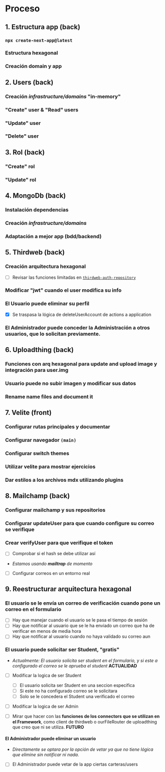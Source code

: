 # Proceso
## 1. Estructura app (back)
### `npx create-next-app@latest`
### Estructura hexagonal
### Creación domain y app
## 2. Users (back)
### Creación _infrastructure/domains_ "in-memory"
### "Create" user & "Read" users
### "Update" user
### "Delete" user
## 3. Rol (back)
### "Create" rol
### "Update" rol
## 4. MongoDb (back)
### Instalación dependencias
### Creación _infrastructure/domains_
### Adaptación a mejor app (bdd/backend)
## 5. Thirdweb (back)
### Creación arquitectura hexagonal
- [ ] Revisar las funciones limitadas en [`thirdweb-auth-repository`](/src/core/infrastructure/repositories/thirdweb-auth-repository.ts)
### Modificar "jwt" cuando el user modifica su info
### El Usuario puede eliminar su perfil
- [x] Se traspasa la lógica de deleteUserAccount de actions a application
### El Administrador puede conceder la Administración a otros usuarios, que lo solicitan previamente.
## 6. Uploadthing (back)
### Funciones con arq hexagonal para update and upload image y integración para user.img
### Usuario puede no subir imagen y modificar sus datos
### Rename name files and document it
## 7. Velite (front)
### Configurar rutas principales y documentar
### Configurar navegador `(main)`
### Configurar switch themes
### Utilizar velite para mostrar ejercicios
### Dar estilos a los archivos mdx utilizando plugins
## 8. Mailchamp (back)
### Configurar mailchamp y sus repositorios
### Configurar updateUser para que cuando configure su correo se verifique
### Crear verifyUser para que verifique el token
- [ ] Comprobar si el hash se debe utilizar así
- _Estamos usando **mailtrap** de momento_
- [ ] Configurar correos en un entorno real
## 9. Reestructurar arquitectura hexagonal
### El usuario se le envía un correo de verificación cuando pone un correo en el formulario
- [ ] Hay que manejar cuando el usuario se le pasa el tiempo de sesión
- [ ] Hay que notificar al usuario que se le ha enviado un correo que ha de verificar en menos de media hora
- [ ] Hay que notificar al usuario cuando no haya validado su correo aun
### El usuario puede solicitar ser Student, "gratis"
- _Actualmente: El usuario solicita ser student en el formulario, y si este a configurado el correo se le aprueba el student_
**ACTUALIDAD**
- [ ] Modificar la logica de ser Student
    - [ ] El usuario solicita ser Student en una seccion especifica
    - [ ] Si este no ha configurado correo se le solicitara
    - [ ] Solo se le concedera el Student una verificado el correo
- [ ] Modificar la logica de ser Admin

- [ ] Mirar que hacer con las **funciones de los connectors que se utilizan en el Framework**, como client de thirdweb o ourFileRouter de uploadthing que creo que ni se utiliza.
**FUTURO**

#### El Administrador puede eliminar un usuario
- _Directamente se optara por la opción de vetar ya que no tiene lógica que elimine sin notificar ni nada._
- [ ] El Administrador puede vetar de la app ciertas carteras/users
